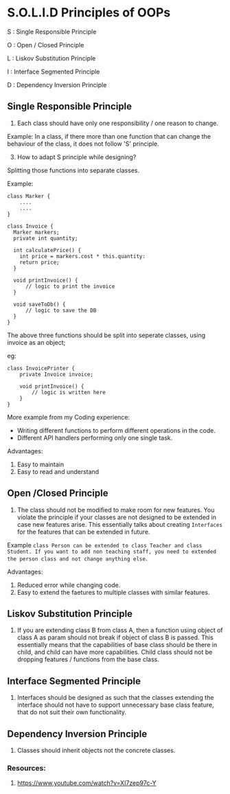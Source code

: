 # S.O.L.I.D Principles of OOPs

S : Single Responsible Principle  

O : Open / Closed Principle  

L : Liskov Substitution Principle  

I : Interface Segmented Principle  

D : Dependency Inversion Principle  

## Single Responsible Principle
1. Each class should have only one responsibility / one reason to change.

Example: In a class, if there more than one function that can change the behaviour of the class, it does not follow 'S' principle.

3. How to adapt S principle while designing?

Splitting those functions into separate classes.

Example: 
```
class Marker {
    ....
    ....
}

class Invoice {
  Marker markers;
  private int quantity;

  int calculatePrice() {
    int price = markers.cost * this.quantity:
    return price;
  }

  void printInvoice() {
      // logic to print the invoice
  }

  void saveToDb() {
      // logic to save the DB
  }
}
```

The above three functions should be split into seperate classes, using invoice as an object;

eg:
```
class InvoicePrinter {
    private Invoice invoice;

    void printInvoice() {
        // logic is written here
    }
}
```
More example from my Coding experience:
* Writing different functions to perform different operations in the code.
* Different API handlers performing only one single task.

Advantages:
1. Easy to maintain
2. Easy to read and understand

## Open /Closed Principle
1. The class should not be modified to make room for new features. You violate the principle if your classes are not designed to be extended in case new features arise.
This essentially talks about creating `Interfaces` for the features that can be extended in future.

Example `class Person can be extended to class Teacher and class Student. If you want to add non teaching staff, you need to extended the person class and not change anything else`.

Advantages:
1. Reduced error while changing code.
2. Easy to extend the faetures to multiple classes with similar features.

## Liskov Substitution Principle
1. If you are extending class B from class A, then a function using object of class A as param should not break if object of class B is passed.
This essentially means that the capabilities of base class should be there in child, and child can have more capabilities. Child class should not be dropping features / functions from the base class.

## Interface Segmented Principle
1. Interfaces should be designed as such that the classes extending the interface should not have to support unnecessary base class feature, that do not suit their own functionality.

## Dependency Inversion Principle
1. Classes should inherit objects not the concrete classes.

### Resources:
1. https://www.youtube.com/watch?v=XI7zep97c-Y
